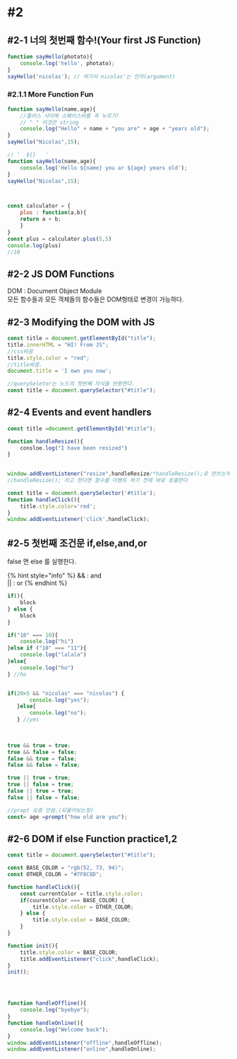 # \#2

## \#2-1 너의 첫번째 함수!\(Your first JS Function\)

```javascript
function sayHello(photato){ 
    console.log('hello', photato);
}
sayHello('nicolas'); // 여기서 nicolas'는 인자(argument)
```

### \#2.1.1 More Function Fun

```javascript
function sayHello(name,age){
    //플러스 사이에 스페이스바를 꼭 누르기!
    // " " 이것은 string
    console.log("Hello" + name + "you are" + age + "years old");
}
sayHello("Nicolas",15);

// '  ${}   '
function sayHello(name,age){
    console.log('Hello ${name} you ar ${age} years old');
}
sayHello("Nicolas",15);



const calculator = {
    plus : function(a,b){
    return a + b;
    }
}
const plus = calculator.plus(5,5)
console.log(plus)
//10
```

## \#2-2 JS DOM Functions

DOM : Document Object Module  
모든 함수들과 모든 객체들의 함수들은 DOM형태로 변경이 가능하다.

## \#2-3 Modifying the DOM with JS

```javascript
const title = document.getElementById("title");
title.innerHTML = "HI! From JS";
//css바꿈
title.style.color = "red";
//title바꿈.
document.title = 'I own you now';

//querySeletor는 노드의 첫번째 자식을 반환한다.
const title = document.querySelector("#title");

```

## \#2-4 Events and event handlers

```javascript
const title =document.getElementById("#title");

function handleResize(){
    consloe.log("I have been resized")
}

    
window.addEventListener("resize",handleResize/*handleResize();로 안쓰는게 중요*/);
//handleResize(); 라고 한다면 함수를 이벤트 하기 전에 바로 호출한다
```

```javascript
const title = document.querySelector('#title');
function handleClick(){
    title.style.color='red';
}
window.addEventListener('click',handleClick);
```

## \#2-5 첫번째 조건문 if,else,and,or

false 면 else 를 실행한다.

{% hint style="info" %}
&& : and  
\|\| : or
{% endhint %}

```javascript
if(){
    block
} else {
    block
}

if("10" === 10){
    console.log("hi")
}else if ("10" === "11"){
    console.log("lalala")
}else{
    console.log("ho")
} //ho


if(20>5 && "nicolas" === "nicolas") {
       console.log("yes");
   }else{
       console.log("no");
   } //yes
   
   

```

```javascript
true && true = true;
true && false = false;
false && true = false;
false && false = false;

true || true = true;
true || false = true;
false || true = true;
false || false = false;
```

```javascript
//propt 요즘 안씀.(되물어보는창)
const= age =prompt("how old are you");
```

## \#2-6 DOM if else Function practice1,2

```javascript
const title = document.querySelector("#title");

const BASE_COLOR = "rgb(52, 73, 94)";
const OTHER_COLOR = "#7F8C8D";

function handleClick(){
    const currentColor = title.style.color;
    if(cuurentColor === BASE_COLOR) {
        title.style.color = OTHER_COLOR;
    } else {
        title.style.color = BASE_COLOR;
    }
}

function init(){
    title.style.color = BASE_COLOR;
    title.addEventListener("click",handleClick);
}
init();




function handleOffline(){
    console.log("byebye");
}
function handleOnline(){
    console.log("Welcome back");
}
window.addEventListener("offline",handleOffline);
window.addEventListener("online",handleOnline);
```

